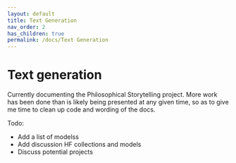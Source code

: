 ```yaml
---
layout: default
title: Text Generation
nav_order: 2
has_children: true
permalink: /docs/Text Generation
---
```


# Text generation

Currently documenting the Philosophical Storytelling project. More work has been done than is likely being presented at any given time, so as to give me time to clean up code and wording of the docs.

Todo:
+ Add a list of modelss
+ Add discussion HF collections and models
+ Discuss potential projects
